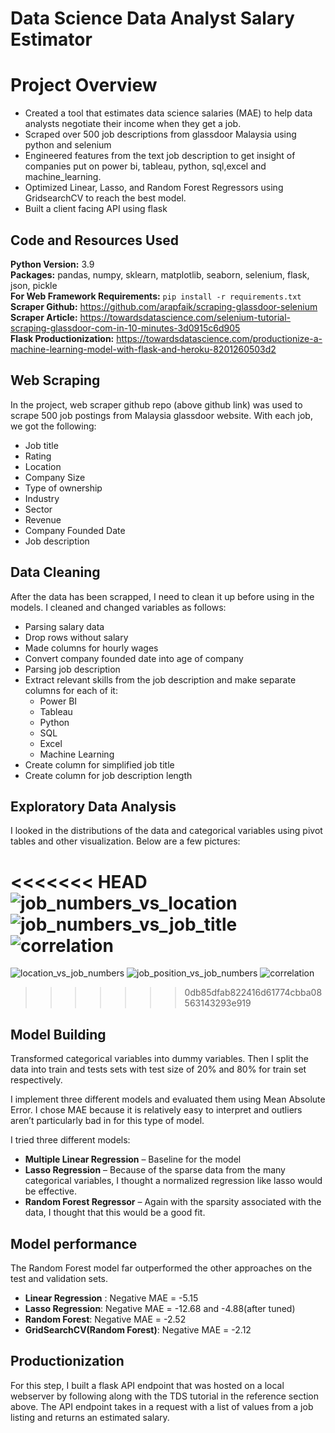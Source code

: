 # Data Science Data Analyst Salary Estimator
# Project Overview 
* Created a tool that estimates data science salaries (MAE) to help data analysts negotiate their income when they get a job.
* Scraped over 500 job descriptions from glassdoor Malaysia using python and selenium
* Engineered features from the text job description to get insight of companies put on power bi, tableau, python, sql,excel and machine_learning. 
* Optimized Linear, Lasso, and Random Forest Regressors using GridsearchCV to reach the best model. 
* Built a client facing API using flask 

## Code and Resources Used 
**Python Version:** 3.9  
**Packages:** pandas, numpy, sklearn, matplotlib, seaborn, selenium, flask, json, pickle  
**For Web Framework Requirements:**  ```pip install -r requirements.txt```  
**Scraper Github:** https://github.com/arapfaik/scraping-glassdoor-selenium  
**Scraper Article:** https://towardsdatascience.com/selenium-tutorial-scraping-glassdoor-com-in-10-minutes-3d0915c6d905  
**Flask Productionization:** https://towardsdatascience.com/productionize-a-machine-learning-model-with-flask-and-heroku-8201260503d2

## Web Scraping
In the project, web scraper github repo (above github link) was used to scrape 500 job postings from Malaysia glassdoor website. With each job, we got the following:
*	Job title
*	Rating
*	Location
*	Company Size
*	Type of ownership 
*	Industry
*	Sector
*	Revenue
*	Company Founded Date
*	Job description

## Data Cleaning
After the data has been scrapped, I need to clean it up before using in the models. I cleaned and changed variables as follows:

*	Parsing salary data
*	Drop rows without salary 
*	Made columns for hourly wages  
*	Convert company founded date into age of company 
*   Parsing job description
*   Extract relevant skills from the job description and make separate columns for each of it:
    * Power BI  
    * Tableau  
    * Python  
    * SQL  
    * Excel 
    * Machine Learning
*	Create column for simplified job title
*	Create column for job description length 

## Exploratory Data Analysis
I looked in the distributions of the data and categorical variables using pivot tables and other visualization. Below are a few pictures:

<<<<<<< HEAD
![job_numbers_vs_location](https://user-images.githubusercontent.com/72549846/130232033-0a0d2975-73b4-4d5f-8aff-03b843a8bde0.PNG "Job numbers vs Location")
![job_numbers_vs_job_title](https://user-images.githubusercontent.com/72549846/130231975-cad78558-a547-453e-a6df-00476610a840.PNG "Job numbers vs Job title")
![correlation](https://user-images.githubusercontent.com/72549846/130231915-da92536c-b6f2-4e53-b892-8eb0a17a4acf.PNG "Correlations")
=======
![location_vs_job_numbers](https://user-images.githubusercontent.com/72549846/130230454-08618f32-5a8c-4393-9356-9b3f2120556e.PNG "Job numbers by Location")
![job_position_vs_job_numbers](https://user-images.githubusercontent.com/72549846/130230170-490f6f45-e1ef-4668-8923-f5121c74e0bd.PNG "Job Position by Location")
![correlation](https://user-images.githubusercontent.com/72549846/130230626-9bfb8846-32f1-44fa-937b-539702cdbb6e.PNG "Correlations")
>>>>>>> 0db85dfab822416d61774cbba08563143293e919

## Model Building 
Transformed categorical variables into dummy variables. Then I split the data into train and tests sets with test size of 20% and 80% for train set respectively.  

I implement three different models and evaluated them using Mean Absolute Error. I chose MAE because it is relatively easy to interpret and outliers aren’t particularly bad in for this type of model.   

I tried three different models:
*	**Multiple Linear Regression** – Baseline for the model
*	**Lasso Regression** – Because of the sparse data from the many categorical variables, I thought a normalized regression like lasso would be effective.
*	**Random Forest Regressor** – Again with the sparsity associated with the data, I thought that this would be a good fit. 

## Model performance
The Random Forest model far outperformed the other approaches on the test and validation sets. 
*	**Linear Regression** : Negative MAE = -5.15
*	**Lasso Regression**: Negative MAE = -12.68 and -4.88(after tuned)
*	**Random Forest**: Negative MAE = -2.52
*	**GridSearchCV(Random Forest)**: Negative MAE = -2.12
## Productionization 
For this step, I built a flask API endpoint that was hosted on a local webserver by following along with the TDS tutorial in the reference section above. The API endpoint takes in a request with a list of values from a job listing and returns an estimated salary. 
